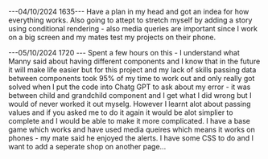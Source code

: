 ---04/10/2024 1635--- Have a plan in my head and got an indea for how everything works. Also going to attept to stretch myself by adding a story using conditional rendering - also media queries are important since I work on a big screen and my mates test my projects on their phone.

---05/10/2024 1720 --- Spent a few hours on this - I understand what Manny said about having different components and I know that in the future it will make life easier but for this project and my lack of skills passing data between components took 95% of my time to work out and only really got solved when I put the code into Chatg GPT to ask about my error - it was between child and grandchild component and I get what I did wrong but I would of never worked it out myselg. However I learnt alot about passing values and if you asked me to do it again it would be alot simplier to complete and I would be able to make it more complicated. I have a base game which works and have used media queires which means it works on phones - my mate said he enjoyed the alerts. I have some CSS to do and I want to add a seperate shop on another page...

